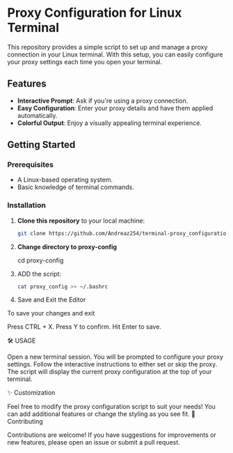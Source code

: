 # Proxy Configuration for Linux Terminal

This repository provides a simple script to set up and manage a proxy connection in your Linux terminal. With this setup, you can easily configure your proxy settings each time you open your terminal.

## Features

- **Interactive Prompt**: Ask if you're using a proxy connection.
- **Easy Configuration**: Enter your proxy details and have them applied automatically.
- **Colorful Output**: Enjoy a visually appealing terminal experience.

## Getting Started

### Prerequisites

- A Linux-based operating system.
- Basic knowledge of terminal commands.

### Installation

1. **Clone this repository** to your local machine:

   ```bash
   git clone https://github.com/Andreaz254/terminal-proxy_configuration-file
2. **Change directory to proxy-config**

   cd proxy-config



4. ADD the script:
     ```bash
   cat proxy_config >> ~/.bashrc

5. Save and Exit the Editor

To save your changes and exit

Press CTRL + X.
Press Y to confirm.
Hit Enter to save.

🛠️ USAGE

Open a new terminal session.
You will be prompted to configure your proxy settings. Follow the interactive instructions to either set or skip the proxy.
The script will display the current proxy configuration at the top of your terminal.

✨ Customization

Feel free to modify the proxy configuration script to suit your needs! You can add additional features or change the styling as you see fit.
🤝 Contributing

Contributions are welcome! If you have suggestions for improvements or new features, please open an issue or submit a pull request.




